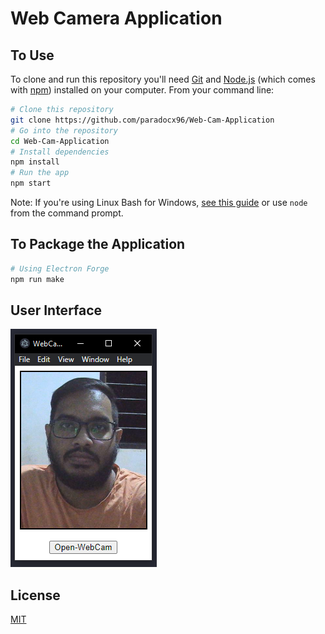 # Web Camera Application

## To Use

To clone and run this repository you'll need [Git](https://git-scm.com) and [Node.js](https://nodejs.org/en/download/) (which comes with [npm](http://npmjs.com)) installed on your computer. From your command line:

```bash
# Clone this repository
git clone https://github.com/paradocx96/Web-Cam-Application
# Go into the repository
cd Web-Cam-Application
# Install dependencies
npm install
# Run the app
npm start
```

Note: If you're using Linux Bash for Windows, [see this guide](https://www.howtogeek.com/261575/how-to-run-graphical-linux-desktop-applications-from-windows-10s-bash-shell/) or use `node` from the command prompt.

## To Package the Application

```bash
# Using Electron Forge
npm run make
```

## User Interface

<img src='src/assets/images/1.png'/>

## License

[MIT](LICENSE)
